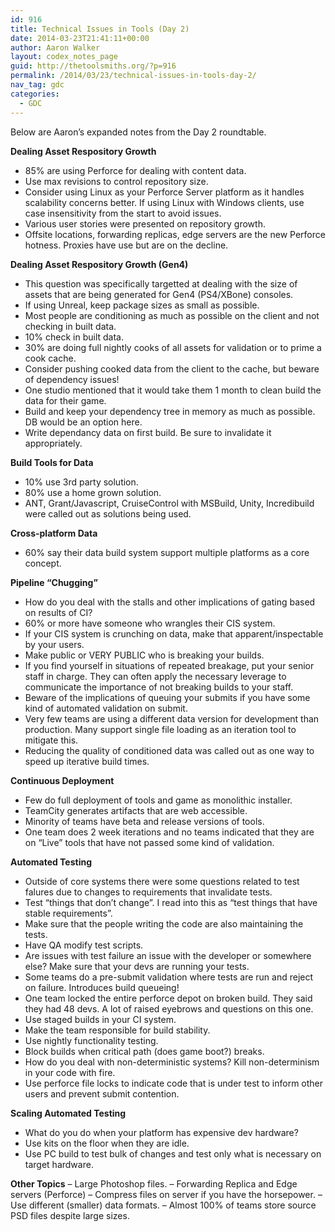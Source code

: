 ```yaml
---
id: 916
title: Technical Issues in Tools (Day 2)
date: 2014-03-23T21:41:11+00:00
author: Aaron Walker
layout: codex_notes_page
guid: http://thetoolsmiths.org/?p=916
permalink: /2014/03/23/technical-issues-in-tools-day-2/
nav_tag: gdc
categories:
  - GDC
---
```


Below are Aaron&#8217;s expanded notes from the Day 2 roundtable.

**Dealing Asset Respository Growth**

  * 85% are using Perforce for dealing with content data.
  * Use max revisions to control repository size.
  * Consider using Linux as your Perforce Server platform as it handles scalability concerns better. If using Linux with Windows clients, use case insensitivity from the start to avoid issues.
  * Various user stories were presented on repository growth.
  * Offsite locations, forwarding replicas, edge servers are the new Perforce hotness. Proxies have use but are on the decline.

**Dealing Asset Respository Growth (Gen4)**

  * This question was specifically targetted at dealing with the size of assets that are being generated for Gen4 (PS4/XBone) consoles.
  * If using Unreal, keep package sizes as small as possible.
  * Most people are conditioning as much as possible on the client and not checking in built data.
  * 10% check in built data.
  * 30% are doing full nightly cooks of all assets for validation or to prime a cook cache.
  * Consider pushing cooked data from the client to the cache, but beware of dependency issues!
  * One studio mentioned that it would take them 1 month to clean build the data for their game.
  * Build and keep your dependency tree in memory as much as possible. DB would be an option here.
  * Write dependancy data on first build. Be sure to invalidate it appropriately.

**Build Tools for Data**

  * 10% use 3rd party solution.
  * 80% use a home grown solution.
  * ANT, Grant/Javascript, CruiseControl with MSBuild, Unity, Incredibuild were called out as solutions being used.

**Cross-platform Data**

  * 60% say their data build system support multiple platforms as a core concept.

**Pipeline &#8220;Chugging&#8221;**

  * How do you deal with the stalls and other implications of gating based on results of CI?
  * 60% or more have someone who wrangles their CIS system.
  * If your CIS system is crunching on data, make that apparent/inspectable by your users.
  * Make public or VERY PUBLIC who is breaking your builds.
  * If you find yourself in situations of repeated breakage, put your senior staff in charge. They can often apply the necessary leverage to communicate the importance of not breaking builds to your staff.
  * Beware of the implications of queuing your submits if you have some kind of automated validation on submit.
  * Very few teams are using a different data version for development than production. Many support single file loading as an iteration tool to mitigate this.
  * Reducing the quality of conditioned data was called out as one way to speed up iterative build times.

**Continuous Deployment**

  * Few do full deployment of tools and game as monolithic installer.
  * TeamCity generates artifacts that are web accessible.
  * Minority of teams have beta and release versions of tools.
  * One team does 2 week iterations and no teams indicated that they are on &#8220;Live&#8221; tools that have not passed some kind of validation.

**Automated Testing**

  * Outside of core systems there were some questions related to test falures due to changes to requirements that invalidate tests.
  * Test &#8220;things that don&#8217;t change&#8221;. I read into this as &#8220;test things that have stable requirements&#8221;.
  * Make sure that the people writing the code are also maintaining the tests.
  * Have QA modify test scripts.
  * Are issues with test failure an issue with the developer or somewhere else? Make sure that your devs are running your tests.
  * Some teams do a pre-submit validation where tests are run and reject on failure. Introduces build queueing!
  * One team locked the entire perforce depot on broken build. They said they had 48 devs. A lot of raised eyebrows and questions on this one.
  * Use staged builds in your CI system.
  * Make the team responsible for build stability.
  * Use nightly functionality testing.
  * Block builds when critical path (does game boot?) breaks.
  * How do you deal with non-deterministic systems? Kill non-determinism in your code with fire.
  * Use perforce file locks to indicate code that is under test to inform other users and prevent submit contention.

**Scaling Automated Testing**

  * What do you do when your platform has expensive dev hardware?
  * Use kits on the floor when they are idle.
  * Use PC build to test bulk of changes and test only what is necessary on target hardware.

**Other Topics** &#8211; Large Photoshop files. &#8211; Forwarding Replica and Edge servers (Perforce) &#8211; Compress files on server if you have the horsepower. &#8211; Use different (smaller) data formats. &#8211; Almost 100% of teams store source PSD files despite large sizes.